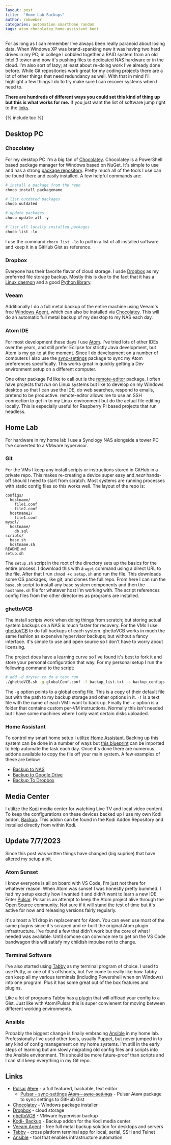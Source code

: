 ```yaml
---
layout: post
title:  "Home Lab Backups"
author: robweber
categories: automation smarthome random
tags: atom chocolatey home-assistant kodi
---
```


For as long as I can remember I've always been really paranoid about losing data. When Windows XP was brand-spanking new it was having two hard drives in my PC; in college I cobbled together a RAID system from an old Intel 3 tower and now it's pushing files to dedicated NAS hardware or in the cloud. I'm also sort of lazy; at least about re-doing work I've already done before. While Git repositories work great for my coding projects there are a lot of other things that need redundancy as well. With that in mind I'll highlight a few things I do to try make sure I can recover systems when I need to.

__There are hundreds of different ways you could set this kind of thing up but this is what works for me.__ If you just want the list of software jump right to the [links](#links).

<!--more-->

{% include toc %}

## Desktop PC

### Chocolatey

For my desktop PC I'm a big fan of [Chocolatey][chocolatey]. Chocolatey is a PowerShell based package manager for Windows based on NuGet. It's simple to use and has a strong [package repository](https://community.chocolatey.org/packages). Pretty much all of the tools I use can be found there and easily installed. A few helpful commands are:

```powershell
# install a package from the repo
choco install packagename

# list outdated packages
choco outdated

# update packages
choco update all -y

# list all locally installed packages
choco list -lo

```

I use the command `choco list -lo` to pull in a list of all installed software and keep it in a GitHub Gist as reference.

### Dropbox

Everyone has their favorite flavor of cloud storage. I usde [Dropbox][dropbox] as my preferred file storage backup. Mostly this is due to the fact that it has a [Linux daemon](https://www.dropbox.com/install-linux) and a good [Python library](https://github.com/dropbox/dropbox-sdk-python).

### Veeam
Additionally I do a full metal backup of the entire machine using Veeam's free [Windows Agent][veeam-agent], which can also be installed via [Chocolatey](https://community.chocolatey.org/packages/veeam-agent). This will do an automatic full metal backup of my desktop to my NAS each day.

### Atom IDE
For most development these days I use [Atom][atom]. I've tried lots of other IDEs over the years, and still prefer Eclipse for strictly Java development, but Atom is my go-to at the moment. Since I do development on a number of computers I also use the [sync-settings][atom-sync] package to sync my Atom preferences specifically. This works great in quickly getting a Dev environment setup on a different computer.

One other package I'd like to call out is the [remote-editor](https://atom.io/packages/remote-editor) package. I often have projects that _run_ on Linux systems but like to develop on my Windows desktop so that I can use the IDE, do web searches, respond to emails, pretend to be productive. remote-editor allows me to use an SSH connection to get in to my Linux environment but do the actual file editing locally. This is especially useful for Raspberry Pi based projects that run headless.

## Home Lab

For hardware in my home lab I use a Synology NAS alongside a tower PC I've converted to a VMware hypervisor.

### Git

For the VMs I keep any install scripts or instructions stored in GitHub in a private repo. This makes re-creating a device super easy and _near_ hands-off should I need to start from scratch. Most systems are running processes with static config files so this works well. The layout of the repo is:

```
configs/
  hostname/
    file1.conf
    file2.conf
  hostname2/
    file1.conf
mysql/
  hostname/
    db.sql
scripts/
  base.sh
  hostname.sh
README.md
setup.sh
```

The `setup.sh` script in the root of the directory sets up the basics for the entire process. I download this with a `wget` command using a direct URL to the file. After that I run `chmod +x setup.sh` and run the file. This downloads some OS packages, like git, and clones the full repo. From here I can run the `base.sh` script to install any base system components and then the `hostname.sh` file for whatever host I'm working with. The script references config files from the other directories as programs are installed.

### ghettoVCB

The install scripts work when doing things from scratch; but storing actual system backups on a NAS is much faster for recovery. For the VMs I use [ghettoVCB][ghetto-vcb] to do full backups of each system. ghettoVCB works in much the same fashion as expensive hypervisor backups; but without a fancy interface. It's simple to use and open source so I don't have to worry about licensing.

The project does have a learning curve so I've found it's best to fork it and store your personal configuration that way. For my personal setup I run the following command to the script:

```bash
# add -d dryrun to do a test run
./ghettoVCB.sh -g globalConf.conf -f backup_list.txt -c backup_configs
```

The `-g` option points to a global config file. This is a copy of their default file but with the path to my backup storage and other options in it. `-f` is a text file with the name of each VM I want to back up. Finally the `-c` option is a folder that contains custom per-VM instructions. Normally this isn't needed but I have some machines where I only want certain disks uploaded.

### Home Assistant

To control my smart home setup I utilize [Home Assistant](https://www.home-assistant.io/). Backing up this system can be done in a number of ways but [this blueprint](https://community.home-assistant.io/t/create-automated-backups-every-day/254039) can be imported to help automate the task each day. Once it's done there are numerous addons available to copy the file off your main system. A few examples of these are below:

* [Backup to NAS](https://community.home-assistant.io/t/samba-backup-create-and-store-snapshots-on-a-samba-share/199471)
* [Backup to Google Drive](https://community.home-assistant.io/t/hass-io-add-on-hass-io-google-drive-backup/107928)
* [Backup To Dropbox](https://community.home-assistant.io/t/hass-io-add-on-upload-hassio-snapshots-to-dropbox/43622)

## Media Center

I utilize the [Kodi](https://www.kodi.tv) media center for watching Live TV and local video content. To keep the configurations on these devices backed up I use my own Kodi addon, [Backup][kodi-backup]. This addon can be found in the Kodi Addon Repository and installed directly from within Kodi.

## Update 7/7/2023

Since this post was written things have changed (big suprise) that have altered my setup a bit.

### Atom Sunset

I know everyone is all on board with VS Code, I'm just not there for whatever reason. When Atom was sunset I was honestly pretty bummed. I had my setup exactly how I wanted it and didn't want to learn a new IDE. Enter [Pulsar][pulsar]. Pulsar is an attempt to keep the Atom project alive through the Open Source community. Not sure if it will stand the test of time but it's active for now and releasing versions fairly regularly.

It's almost a 1:1 drop in replacement for Atom. You can even use most of the same plugins since it's scraped and re-built the original Atom plugin infrastructure. I've found a few that didn't work but the core of what I needed was available. Until somone can convince me to get on the VS Code bandwagon this will satisfy my childish impulse not to change.

### Terminal Software

I've also started using [Tabby][tabby] as my terminal program of choice. I used to use Putty, or one of it's offshoots, but I've come to really like how Tabby can keep all my various terminals (including Powershell when on Windows) into one program. Plus it has some great out of the box features and plugins.

Like a lot of programs Tabby has [a plugin](https://www.npmjs.com/package/terminus-sync-config) that will offload your config to a Gist. Just like with Atom/Pulsar this is super convienent for moving between different working environments.

### Ansible

Probably the biggest change is finally embracing [Ansible][ansible] in my home lab. Professionally I've used other tools, usually Puppet, but never jumped in to any kind of config management on my home systems. I'm still in the early steps of learning but am slowly migrating old config files and scripts into the Ansible environment. This should be more future-proof than scripts and I can still keep everything in my Git repo.

## Links

* [Pulsar][pulsar] ~~[Atom][atom]~~ - a full featured, hackable, text editor
  * [Pulsar - sync-settings][pulsar-sync] ~~[Atom - sync-settings][atom-sync]~~ - Pulsar ~~Atom~~ package to sync settings to GitHub Gist
* [Chocolatey][chocolatey] - Windows package installer
* [Dropbox][dropbox] - cloud storage
* [ghettoVCB][ghetto-vcb] - VMware hypervisor backup
* [Kodi- Backup][kodi-backup] - Backup addon for the Kodi media center
* [Veeam Agent][veeam-agent] - free full metal backup solution for desktops and servers
* [Tabby][tabby] - cross platform terminal app for local, serial, SSH and Telnet
* [Ansible][ansible] - tool that enables infrastructure automation

[atom]: https://atom.io/
[atom-sync]: https://atom.io/packages/sync-settings
[chocolatey]: https://chocolatey.org/
[dropbox]: https://www.dropbox.com
[ghetto-vcb]: https://github.com/lamw/ghettoVCB
[kodi-backup]: https://github.com/robweber/xbmcbackup
[veeam-agent]: https://www.veeam.com/windows-endpoint-server-backup-free.html
[pulsar]: https://pulsar-edit.dev/
[tabby]: https://tabby.sh/
[ansible]: https://www.ansible.com/
[pulsar-sync]: https://web.pulsar-edit.dev/packages/sync-settings
